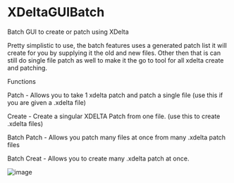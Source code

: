 # XDeltaGUIBatch
Batch GUI to create or patch using XDelta

Pretty simplistic to use, the batch features uses a generated patch list it will create for you by supplying it the old and new files.
Other then that is can still do single file patch as well to make it the go to tool for all xdelta create and patching.

Functions

Patch - Allows you to take 1 xdelta patch and patch a single file (use this if you are given a .xdelta file)

Create - Create a singular XDELTA Patch from one file. (use this to create .xdelta files)

Batch Patch - Allows you patch many files at once from many .xdelta patch files

Batch Creat - Allows you to create many .xdelta patch at once.

![image](https://s3.yuvi.app/images/xdeltabatch.png)
